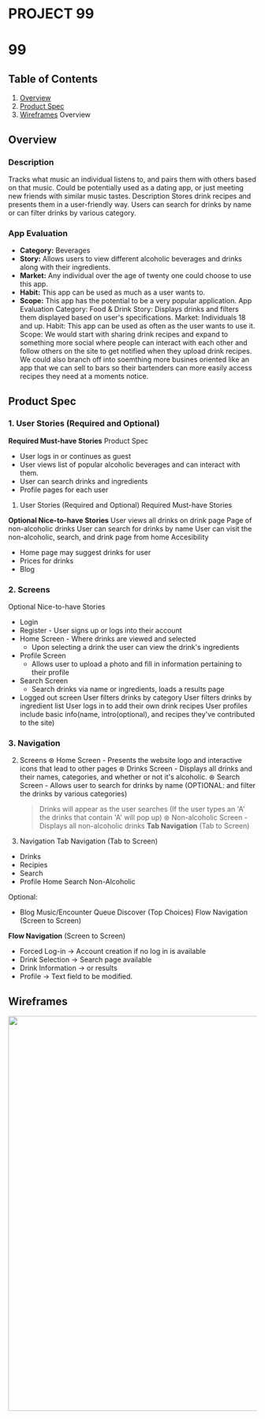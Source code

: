 # PROJECT 99
# 99

## Table of Contents
1. [Overview](#Overview)
1. [Product Spec](#Product-Spec)
1. [Wireframes](#Wireframes)
Overview

## Overview
### Description
Tracks what music an individual listens to, and pairs them with others based on that music. Could be potentially used as a dating app, or just meeting new friends with similar music tastes.
Description
Stores drink recipes and presents them in a user-friendly way. Users can search for drinks by name or can filter drinks by various category.

### App Evaluation
- **Category:** Beverages
- **Story:** Allows users to view different alcoholic beverages and drinks along with their ingredients.
- **Market:** Any individual over the age of twenty one could choose to use this app.
- **Habit:** This app can be used as much as a user wants to.
- **Scope:** This app has the potential to be a very popular application.
App Evaluation
Category: Food & Drink
Story: Displays drinks and filters them displayed based on user's specifications.
Market: Individuals 18 and up.
Habit: This app can be used as often as the user wants to use it.
Scope: We would start with sharing drink recipes and expand to something more social where people can 
interact with each other and follow others on the site to get notified when they upload drink recipes. 
We could also branch off into soemthing more busines oriented like an app that we can sell to bars so 
their bartenders can more easily access recipes they need at a moments notice.

## Product Spec
### 1. User Stories (Required and Optional)

**Required Must-have Stories**
Product Spec

* User logs in or continues as guest
* User views list of popular alcoholic beverages and can interact with them.
* User can search drinks and ingredients
* Profile pages for each user
1. User Stories (Required and Optional)
Required Must-have Stories

**Optional Nice-to-have Stories**
User views all drinks on drink page
Page of non-alcoholic drinks
User can search for drinks by name
User can visit the non-alcoholic, search, and drink page from home
Accesibility

* Home page may suggest drinks for user 
* Prices for drinks
* Blog

### 2. Screens
Optional Nice-to-have Stories

* Login 
* Register - User signs up or logs into their account
* Home Screen - Where drinks are viewed and selected
   * Upon selecting a drink the user can view the drink's ingredients
* Profile Screen 
   * Allows user to upload a photo and fill in information pertaining to their profile
* Search Screen
   * Search drinks via name or ingredients, loads a results page
* Logged out screen
User filters drinks by category
User filters drinks by ingredient list
User logs in to add their own drink recipes
User profiles include basic info(name, intro(optional), and recipes they've contributed to the site)


### 3. Navigation
2. Screens
⊛ Home Screen - Presents the website logo and interactive icons that lead to other pages
⊛ Drinks Screen - Displays all drinks and their names, categories, and whether or not it's alcoholic.
⊛ Search Screen - Allows user to search for drinks by name (OPTIONAL: and filter the drinks by various categories)
    > Drinks will appear as the user searches (If the user types an 'A' the drinks that contain 'A' will pop up)
⊛ Non-alcoholic Screen - Displays all non-alcoholic drinks
**Tab Navigation** (Tab to Screen)
3. Navigation
Tab Navigation (Tab to Screen)

* Drinks
* Recipies
* Search
* Profile
Home
Search
Non-Alcoholic

Optional:
* Blog
Music/Encounter Queue
Discover (Top Choices)
Flow Navigation (Screen to Screen)

**Flow Navigation** (Screen to Screen)
* Forced Log-in -> Account creation if no log in is available
* Drink Selection -> Search page available
* Drink Information -> or results
* Profile -> Text field to be modified. 
## Wireframes
<img src="https://imgur.com/gallery/vi5dt2x" width=800><br>

